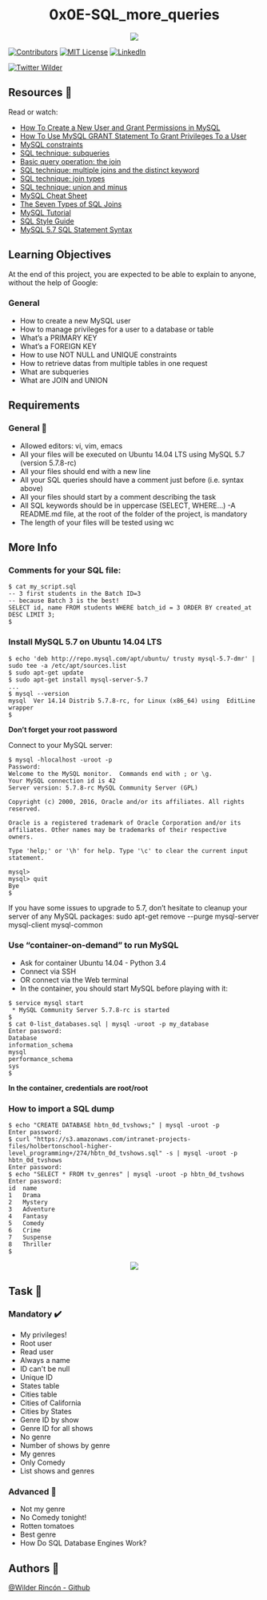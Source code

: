 <h1 align="center">0x0E-SQL_more_queries</h1>
<p align="center"> <img src="https://i.imgur.com/Kw6nfhY.png" /></p>

<!-- PROJECT SHIELDS -->
<!--
*** I'm using markdown "reference style" links for readability.
*** Reference links are enclosed in brackets [ ] instead of parentheses ( ).
*** See the bottom of this document for the declaration of the reference variables
*** for contributors-url, forks-url, etc. This is an optional, concise syntax you may use.
*** https://www.markdownguide.org/basic-syntax/#reference-style-links
-->
[![Contributors][contributors-shield]][contributors-url]
[![MIT License][license-shield]][license-url]
[![LinkedIn][linkedin-shield]][linkedin-url]

[![Twitter Wilder](https://img.shields.io/twitter/follow/WildsRincon?label=Wilder_Rincon&style=social)](https://twitter.com/WildsRincon)

## Resources :notebook:

Read or watch:

- [How To Create a New User and Grant Permissions in MySQL](https://intranet.hbtn.io/rltoken/u4h2MXcCQfadszlRMQy-gw)
- [How To Use MySQL GRANT Statement To Grant Privileges To a User](https://intranet.hbtn.io/rltoken/9JjDTdvflUSxwxLNfW8sPg)
- [MySQL constraints](https://intranet.hbtn.io/rltoken/u1P3WmgxehiqwcLBMlksUA)
- [SQL technique: subqueries](https://intranet.hbtn.io/rltoken/YYpPtkqFeKSCsAU4Y_y3Og)
- [Basic query operation: the join](https://intranet.hbtn.io/rltoken/npLCp3WasK0SUSUQqCF25A)
- [SQL technique: multiple joins and the distinct keyword](https://intranet.hbtn.io/rltoken/GmRLMhkY-pPvjcpzyDvmRg)
- [SQL technique: join types](https://intranet.hbtn.io/rltoken/ryjyRRN7696rJV0maP03Xw)
- [SQL technique: union and minus](https://intranet.hbtn.io/rltoken/L7Fi5w8GZG5MSdQZ19e88g)
- [MySQL Cheat Sheet](https://intranet.hbtn.io/rltoken/V9vpLbtkFwV4EZYoiz2NBA)
- [The Seven Types of SQL Joins](https://intranet.hbtn.io/rltoken/ySKSdhFeMDddea07XrDzeQ)
- [MySQL Tutorial](https://intranet.hbtn.io/rltoken/-uqP0a89xUl3SsmV_ZtxRA)
- [SQL Style Guide](https://intranet.hbtn.io/rltoken/jn4SHgwVtOJF0LQYPEIs-g)
- [MySQL 5.7 SQL Statement Syntax](https://intranet.hbtn.io/rltoken/YjNAE7DcadDbT_a7iI0sYw)


## Learning Objectives

At the end of this project, you are expected to be able to explain to anyone, without the help of Google:

### General

- How to create a new MySQL user
- How to manage privileges for a user to a database or table
- What’s a PRIMARY KEY
- What’s a FOREIGN KEY
- How to use NOT NULL and UNIQUE constraints
- How to retrieve datas from multiple tables in one request
- What are subqueries
- What are JOIN and UNION


## Requirements

### General :minidisc:

- Allowed editors: vi, vim, emacs
- All your files will be executed on Ubuntu 14.04 LTS using MySQL 5.7 (version 5.7.8-rc)
- All your files should end with a new line
- All your SQL queries should have a comment just before (i.e. syntax above)
- All your files should start by a comment describing the task
- All SQL keywords should be in uppercase (SELECT, WHERE…)
-A README.md file, at the root of the folder of the project, is mandatory
- The length of your files will be tested using wc


 
## More Info

### Comments for your SQL file:

```
$ cat my_script.sql
-- 3 first students in the Batch ID=3
-- because Batch 3 is the best!
SELECT id, name FROM students WHERE batch_id = 3 ORDER BY created_at DESC LIMIT 3;
$
```

### Install MySQL 5.7 on Ubuntu 14.04 LTS

```
$ echo 'deb http://repo.mysql.com/apt/ubuntu/ trusty mysql-5.7-dmr' | sudo tee -a /etc/apt/sources.list
$ sudo apt-get update
$ sudo apt-get install mysql-server-5.7
...
$ mysql --version
mysql  Ver 14.14 Distrib 5.7.8-rc, for Linux (x86_64) using  EditLine wrapper
$
```

<p><b>Don’t forget your root password</b></p>

Connect to your MySQL server:

```
$ mysql -hlocalhost -uroot -p
Password: 
Welcome to the MySQL monitor.  Commands end with ; or \g.
Your MySQL connection id is 42
Server version: 5.7.8-rc MySQL Community Server (GPL)

Copyright (c) 2000, 2016, Oracle and/or its affiliates. All rights reserved.

Oracle is a registered trademark of Oracle Corporation and/or its
affiliates. Other names may be trademarks of their respective
owners.

Type 'help;' or '\h' for help. Type '\c' to clear the current input statement.

mysql> 
mysql> quit
Bye
$
```

If you have some issues to upgrade to 5.7, don’t hesitate to cleanup your server of any MySQL packages: sudo apt-get remove --purge mysql-server mysql-client mysql-common

### Use “container-on-demand” to run MySQL

- Ask for container Ubuntu 14.04 - Python 3.4
- Connect via SSH
- OR connect via the Web terminal
- In the container, you should start MySQL before playing with it:

```
$ service mysql start
 * MySQL Community Server 5.7.8-rc is started
$
$ cat 0-list_databases.sql | mysql -uroot -p my_database
Enter password: 
Database
information_schema
mysql
performance_schema
sys
$
```

<p><b>In the container, credentials are root/root</b></p>

### How to import a SQL dump

```
$ echo "CREATE DATABASE hbtn_0d_tvshows;" | mysql -uroot -p
Enter password: 
$ curl "https://s3.amazonaws.com/intranet-projects-files/holbertonschool-higher-level_programming+/274/hbtn_0d_tvshows.sql" -s | mysql -uroot -p hbtn_0d_tvshows
Enter password: 
$ echo "SELECT * FROM tv_genres" | mysql -uroot -p hbtn_0d_tvshows
Enter password: 
id  name
1   Drama
2   Mystery
3   Adventure
4   Fantasy
5   Comedy
6   Crime
7   Suspense
8   Thriller
$
```

<p align="center"> <img src="https://holbertonintranet.s3.amazonaws.com/uploads/medias/2020/3/bc2575fee3303b731031.png?X-Amz-Algorithm=AWS4-HMAC-SHA256&X-Amz-Credential=AKIARDDGGGOUWMNL5ANN%2F20200714%2Fus-east-1%2Fs3%2Faws4_request&X-Amz-Date=20200714T140842Z&X-Amz-Expires=86400&X-Amz-SignedHeaders=host&X-Amz-Signature=25e63418ba2525e663406ce1dbf94370331ffb72ac2ed87d324dfee1071f15b8" /></p>


## Task :notebook:

### Mandatory :heavy_check_mark:
- My privileges! 
- Root user
- Read user
- Always a name
- ID can't be null 
- Unique ID
- States table
- Cities table
- Cities of California
- Cities by States
- Genre ID by show
- Genre ID for all shows
- No genre
- Number of shows by genre
- My genres
- Only Comedy
- List shows and genres

### Advanced :red_circle:
- Not my genre
- No Comedy tonight!
- Rotten tomatoes
- Best genre
- How Do SQL Database Engines Work?

## Authors :busts_in_silhouette: 
[@Wilder Rincón - Github](https://github.com/wildcox80)

<!-- MARKDOWN LINKS & IMAGES -->
<!-- https://www.markdownguide.org/basic-syntax/#reference-style-links -->
[contributors-shield]: https://img.shields.io/github/contributors/wildcox80/holberton-system_engineering-devops.svg?style=plastic
[contributors-url]: https://github.com/wildcox80/holberton-system_engineering-devops/graphs/contributors
[license-shield]: https://img.shields.io/github/license/wildcox80/holberton-system_engineering-devops.svg?style=plastic
[license-url]: https://github.com/wildcox80/holberton-system_engineering-devops/blob/master/LICENSE.md
[linkedin-shield]: https://img.shields.io/badge/-LinkedIn-black.svg?style=plastic&logo=linkedin&colorB=555
[linkedin-url]: https://www.linkedin.com/in/wildsrincon